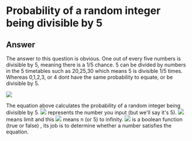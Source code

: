 # Probability of a random integer being divisible by 5
## Answer
The answer to this question is obvious. One out of every five numbers is divisible by 5, meaning there is a 1/5 chance. 5 can be divided by numbers in the 5 timetables such as 20,25,30 which means 5 is divisible 1/5 times. Whereas 0,1,2,3, or 4 dont have the same probability to equate, or be divisible by 5. 

![](https://i.imgur.com/acvIzhu.png)

The equation above calculates the probability of a random integer being divisible by 5. ![](https://i.imgur.com/EGWXRdV.png) represents the number you input (but we'll say it's 5). ![](https://i.imgur.com/aZspNVM.png) means limit and this ![](https://i.imgur.com/PLA3gdX.png) means n (or 5) to infinity. ![](https://i.imgur.com/vzfoBmo.png) is a boolean function (true or false) , its job is to determine whether a number satisfies the equation. 

